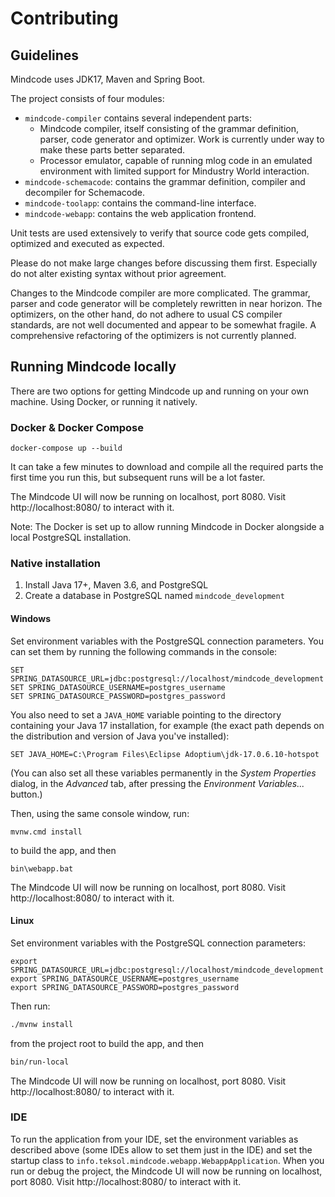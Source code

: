 # Contributing

## Guidelines

Mindcode uses JDK17, Maven and Spring Boot. 

The project consists of four modules:
* `mindcode-compiler` contains several independent parts:
  * Mindcode compiler, itself consisting of the grammar definition, parser, code generator and optimizer. Work is currently under way to make these parts better separated.
  * Processor emulator, capable of running mlog code in an emulated environment with limited support for Mindustry World interaction.
* `mindcode-schemacode`: contains the grammar definition, compiler and decompiler for Schemacode.
* `mindcode-toolapp`: contains the command-line interface.
* `mindcode-webapp`: contains the web application frontend.

Unit tests are used extensively to verify that source code gets compiled, optimized and executed as expected. 

Please do not make large changes before discussing them first. Especially do not alter existing syntax without prior agreement.

Changes to the Mindcode compiler are more complicated. The grammar, parser and code generator will be completely rewritten in near horizon. The optimizers, on the other hand, do not adhere to usual CS compiler standards, are not well documented and appear to be somewhat fragile. A comprehensive refactoring of the optimizers is not currently planned.         

## Running Mindcode locally

There are two options for getting Mindcode up and running on your own machine. Using Docker, or running it natively.

### Docker & Docker Compose

```
docker-compose up --build
```

It can take a few minutes to download and compile all the required parts the first time you run this, but subsequent runs will be a lot faster.

The Mindcode UI will now be running on localhost, port 8080. Visit http://localhost:8080/ to interact with it.

Note: The Docker is set up to allow running Mindcode in Docker alongside a local PostgreSQL installation.

### Native installation

1. Install Java 17+, Maven 3.6, and PostgreSQL
2. Create a database in PostgreSQL named `mindcode_development`

#### Windows

Set environment variables with the PostgreSQL connection parameters. You can set them by running the following commands in the console:

```
SET SPRING_DATASOURCE_URL=jdbc:postgresql://localhost/mindcode_development
SET SPRING_DATASOURCE_USERNAME=postgres_username
SET SPRING_DATASOURCE_PASSWORD=postgres_password
```

You also need to set a `JAVA_HOME` variable pointing to the directory containing your Java 17 installation, for example (the exact path depends on the distribution and version of Java you've installed):

```
SET JAVA_HOME=C:\Program Files\Eclipse Adoptium\jdk-17.0.6.10-hotspot
```

(You can also set all these variables permanently in the _System Properties_ dialog, in the _Advanced_ tab, after pressing the _Environment Variables..._ button.)

Then, using the same console window, run:

```
mvnw.cmd install
```

to build the app, and then

```
bin\webapp.bat
```

The Mindcode UI will now be running on localhost, port 8080. Visit http://localhost:8080/ to interact with it.

#### Linux

Set environment variables with the PostgreSQL connection parameters:

```
export SPRING_DATASOURCE_URL=jdbc:postgresql://localhost/mindcode_development
export SPRING_DATASOURCE_USERNAME=postgres_username
export SPRING_DATASOURCE_PASSWORD=postgres_password
```

Then run:

```bash
./mvnw install
```

from the project root to build the app, and then

```bash
bin/run-local
```

The Mindcode UI will now be running on localhost, port 8080. Visit http://localhost:8080/ to interact with it.

### IDE

To run the application from your IDE, set the environment variables as described above (some IDEs allow to set them just in the IDE) and set the startup class to `info.teksol.mindcode.webapp.WebappApplication`. When you run or debug the project, the Mindcode UI will now be running on localhost, port 8080. Visit http://localhost:8080/ to interact with it.
